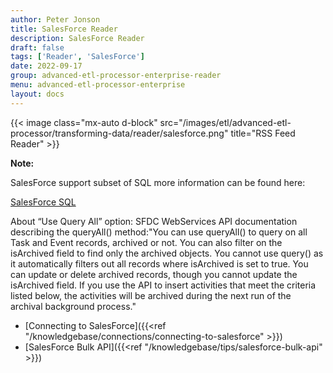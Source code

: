 ```yaml
---
author: Peter Jonson
title: SalesForce Reader
description: SalesForce Reader
draft: false
tags: ['Reader', 'SalesForce']
date: 2022-09-17
group: advanced-etl-processor-enterprise-reader
menu: advanced-etl-processor-enterprise
layout: docs
---
```


{{< image class="mx-auto d-block"  src="/images/etl/advanced-etl-processor/transforming-data/reader/salesforce.png" title="RSS Feed Reader" >}}

**Note:**

SalesForce support subset of SQL more information can be found here:

[SalesForce SQL](https://www.salesforce.com/us/developer/docs/api/index_Left.htm#CSHID=sforce_api_calls_soql.htm)

About “Use Query All” option: SFDC WebServices API documentation describing the queryAll() method:"You can use queryAll() to query on all Task and Event records, archived or not. You can also filter on the isArchived field to find only the archived objects. You cannot use query() as it automatically filters out all records where isArchived is set to true. You can update or delete archived records, though you cannot update the isArchived field. If you use the API to insert activities that meet the criteria listed below, the activities will be archived during the next run of the archival background process."

- [Connecting to SalesForce]({{<ref "/knowledgebase/connections/connecting-to-salesforce" >}})
- [SalesForce Bulk API]({{<ref "/knowledgebase/tips/salesforce-bulk-api" >}})
